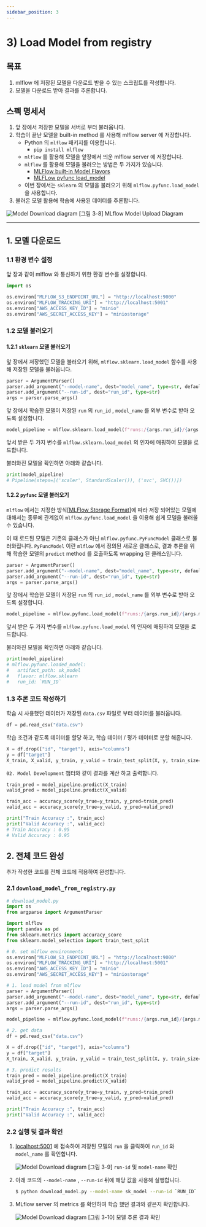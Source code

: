 ```yaml
---
sidebar_position: 3
---
```

# 3) Load Model from registry
## 목표

1. mlflow 에 저장된 모델을 다운로드 받을 수 있는 스크립트를 작성합니다.
2. 모델을 다운로드 받아 결과를 추론합니다.

## 스펙 명세서

1. 앞 장에서 저장한 모델을 서버로 부터 불러옵니다.
2. 학습이 끝난 모델을 built-in method 를 사용해 mlflow server 에 저장합니다.
    - Python 의 `mlflow` 패키지를 이용합니다.
        - `pip install mlflow`
    - `mlflow` 를 활용해 모델을 앞장에서 띄운 mlflow server 에 저장합니다.
    - `mlflow` 를 활용해 모델을 불러오는 방법은 두 가지가 있습니다.
        - [MLFlow built-in Model Flavors](https://www.mlflow.org/docs/latest/models.html#built-in-model-flavors)
        - [MLFLow pyfunc load_model](https://mlflow.org/docs/latest/python_api/mlflow.pyfunc.html#mlflow.pyfunc.load_model)
    - 이번 장에서는 `sklearn` 의 모델을 불러오기 위해 `mlflow.pyfunc.load_model` 을 사용합니다.
3. 불러온 모델 활용해 학습에 사용된 데이터를 추론합니다.

<div style={{textAlign: 'center'}}>

![Model Download diagram](./img/model-registry-9.png)
[그림 3-8] MLflow Model Upload Diagram
</div>


---

## 1.  모델 다운로드

### 1.1 환경 변수 설정

앞 장과 같이 mlflow 와 통신하기 위한 환경 변수를 설정합니다.

```python
import os

os.environ["MLFLOW_S3_ENDPOINT_URL"] = "http://localhost:9000"
os.environ["MLFLOW_TRACKING_URI"] = "http://localhost:5001"
os.environ["AWS_ACCESS_KEY_ID"] = "minio"
os.environ["AWS_SECRET_ACCESS_KEY"] = "miniostorage"
```

### 1.2 모델 불러오기

#### 1.2.1 `sklearn` 모델 불러오기

앞 장에서 저장했던 모델을 불러오기 위해, `mlflow.sklearn.load_model` 함수를 사용해 저장된 모델을 불러옵니다.

```python
parser = ArgumentParser()
parser.add_argument("--model-name", dest="model_name", type=str, default="sk_model")
parser.add_argument("--run-id", dest="run_id", type=str)
args = parser.parse_args()
```

앞 장에서 학습한 모델이 저장된 `run` 의 `run_id` , `model_name` 를 외부 변수로 받아 오도록 설정합니다.

```python
model_pipeline = mlflow.sklearn.load_model(f"runs:/{args.run_id}/{args.model_name}")
```

앞서 받은 두 가지 변수를 `mlflow.sklearn.load_model` 의 인자에 매핑하여 모델을 로드합니다.

불러와진 모델을 확인하면 아래와 같습니다.

```python
print(model_pipeline)
# Pipeline(steps=[('scaler', StandardScaler()), ('svc', SVC())])
```

#### 1.2.2 `pyfunc` 모델 불러오기

`mlflow` 에서는 지정한 방식[[MLFlow Storage Format](https://www.mlflow.org/docs/latest/models.html#storage-format)]에 따라 저장 되어있는 모델에 대해서는 종류에 관계없이 `mlflow.pyfunc.load_model` 을 이용해 쉽게 모델을 불러올 수 있습니다.

이 때 로드된 모델은 기존의 클래스가 아닌 `mlflow.pyfunc.PyFuncModel` 클래스로 불러와집니다. `PyFuncModel` 이란 `mlflow` 에서 정의된 새로운 클래스로, 결과 추론을 위해 학습한 모델의 `predict` method 를 호출하도록 wrapping 된 클래스입니다.

```python
parser = ArgumentParser()
parser.add_argument("--model-name", dest="model_name", type=str, default="sk_model")
parser.add_argument("--run-id", dest="run_id", type=str)
args = parser.parse_args()
```

앞 장에서 학습한 모델이 저장된 `run` 의 `run_id` , `model_name` 를 외부 변수로 받아 오도록 설정합니다.

```python
model_pipeline = mlflow.pyfunc.load_model(f"runs:/{args.run_id}/{args.model_name}")
```

앞서 받은 두 가지 변수를 `mlflow.pyfunc.load_model` 의 인자에 매핑하여 모델을 로드합니다.

불러와진 모델을 확인하면 아래와 같습니다.

```python
print(model_pipeline)
# mlflow.pyfunc.loaded_model:
#   artifact_path: sk_model
#   flavor: mlflow.sklearn
#   run_id: `RUN_ID`
```

### 1.3 추론 코드 작성하기

학습 시 사용했던 데이터가 저장된 `data.csv` 파일로 부터 데이터를 불러옵니다.

```python
df = pd.read_csv("data.csv")
```

학습 조건과 같도록 데이터를 할당 하고, 학습 데이터 / 평가 데이터로 분할 해줍니다.

```python
X = df.drop(["id", "target"], axis="columns")
y = df["target"]
X_train, X_valid, y_train, y_valid = train_test_split(X, y, train_size=0.8, random_state=2022)
```

`02. Model Development` 챕터와 같이 결과를 계산 하고 출력합니다.

```python
train_pred = model_pipeline.predict(X_train)
valid_pred = model_pipeline.predict(X_valid)

train_acc = accuracy_score(y_true=y_train, y_pred=train_pred)
valid_acc = accuracy_score(y_true=y_valid, y_pred=valid_pred)

print("Train Accuracy :", train_acc)
print("Valid Accuracy :", valid_acc)
# Train Accuracy : 0.95
# Valid Accuracy : 0.95
```

## 2. 전체 코드 완성

추가 작성한 코드를 전체 코드에 적용하여 완성합니다.

### 2.1 `download_model_from_registry.py`

```python
# download_model.py
import os
from argparse import ArgumentParser

import mlflow
import pandas as pd
from sklearn.metrics import accuracy_score
from sklearn.model_selection import train_test_split

# 0. set mlflow environments
os.environ["MLFLOW_S3_ENDPOINT_URL"] = "http://localhost:9000"
os.environ["MLFLOW_TRACKING_URI"] = "http://localhost:5001"
os.environ["AWS_ACCESS_KEY_ID"] = "minio"
os.environ["AWS_SECRET_ACCESS_KEY"] = "miniostorage"

# 1. load model from mlflow
parser = ArgumentParser()
parser.add_argument("--model-name", dest="model_name", type=str, default="sk_model")
parser.add_argument("--run-id", dest="run_id", type=str)
args = parser.parse_args()

model_pipeline = mlflow.pyfunc.load_model(f"runs:/{args.run_id}/{args.model_name}")

# 2. get data
df = pd.read_csv("data.csv")

X = df.drop(["id", "target"], axis="columns")
y = df["target"]
X_train, X_valid, y_train, y_valid = train_test_split(X, y, train_size=0.8, random_state=2022)

# 3. predict results
train_pred = model_pipeline.predict(X_train)
valid_pred = model_pipeline.predict(X_valid)

train_acc = accuracy_score(y_true=y_train, y_pred=train_pred)
valid_acc = accuracy_score(y_true=y_valid, y_pred=valid_pred)

print("Train Accuracy :", train_acc)
print("Valid Accuracy :", valid_acc)
```

### 2.2 실행 및 결과 확인

1. [localhost:5001](http://localhost:5001) 에 접속하여 저장된 모델의 `run` 을 클릭하여 `run_id` 와 `model_name` 를 확인합니다.
    <div style={{textAlign: 'center'}}>

    ![Model Download diagram](./img/model-registry-10.png)
    [그림 3-9] `run-id` 및 `model-name` 확인
    </div>    
2. 아래 코드의 `--model-name` , `--run-id` 뒤에 해당 값을 사용해 실행합니다.
    
    ```bash
    $ python download_model.py --model-name sk_model --run-id `RUN_ID`
    ```
    
3. MLflow server 의 metrics 를 확인하여 학습 했던 결과와 같은지 확인합니다.
    <div style={{textAlign: 'center'}}>

    ![Model Download diagram](./img/model-registry-11.png)
    [그림 3-10] 모델 추론 결과 확인
    </div>
